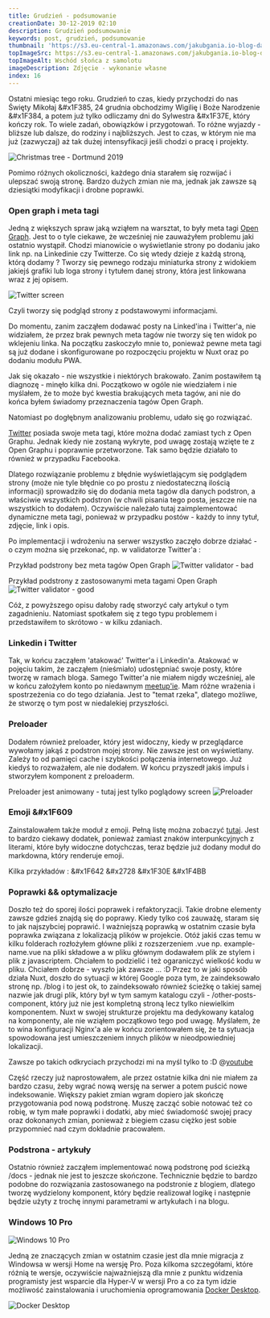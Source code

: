 ```yaml
---
title: Grudzień - podsumowanie
creationDate: 30-12-2019 02:10
description: Grudzień podsumowanie
keywords: post, grudzień, podsumowanie
thumbnail: 'https://s3.eu-central-1.amazonaws.com/jakubgania.io-blog-data/30-12-2019-grudzien-podsumowanie/thumbnail.jpg'
topImageSrc: https://s3.eu-central-1.amazonaws.com/jakubgania.io-blog-data/30-12-2019-grudzien-podsumowanie/top-image.jpg
topImageAlt: Wschód słońca z samolotu
imageDescription: Zdjęcie - wykonanie własne
index: 16
---
```


Ostatni miesiąc tego roku. Grudzień to czas, kiedy przychodzi do nas
Święty Mikołaj &#x1F385, 24 grudnia obchodzimy Wigilię i Boże Narodzenie &#x1F384,
a potem już tylko odliczamy dni do Sylwestra &#x1F37E, który kończy rok. To wiele zadań, obowiązków i przygotowań. To różne wyjazdy - bliższe lub dalsze, do rodziny i najbliższych. Jest to czas, w którym nie ma już (zazwyczaj) aż tak dużej intensyfikacji jeśli chodzi o pracę i projekty.

![Christmas tree - Dortmund 2019](https://s3.eu-central-1.amazonaws.com/jakubgania.io-blog-data/30-12-2019-grudzien-podsumowanie/xtree.jpg)

Pomimo różnych okoliczności, każdego dnia starałem się rozwijać
i ulepszać swoją stronę. Bardzo dużych zmian nie ma, jednak jak zawsze są dziesiątki modyfikacji i drobne poprawki.

### Open graph i meta tagi

Jedną z większych spraw jaką wziąłem na warsztat, to były meta tagi [Open Graph](https://ogp.me/).
Jest to o tyle ciekawe, że wcześniej nie zauważyłem problemu jaki ostatnio wystąpił. Chodzi mianowicie o wyświetlanie strony po dodaniu jako link np. na Linkedinie czy Twitterze.
Co się wtedy dzieje z każdą stroną, którą dodamy ?
Tworzy się pewnego rodzaju miniaturka strony z widokiem jakiejś grafiki lub loga strony i tytułem danej strony, która jest linkowana wraz z jej opisem.

![Twitter screen](https://s3.eu-central-1.amazonaws.com/jakubgania.io-blog-data/30-12-2019-grudzien-podsumowanie/twitter-1.PNG)

Czyli tworzy się podgląd strony z podstawowymi informacjami.

Do momentu, zanim zacząłem dodawać posty na Linked'ina i Twitter'a, nie widziałem, że przez brak pewnych meta tagów nie tworzy się ten widok po wklejeniu linka. Na początku zaskoczyło mnie to, ponieważ pewne meta tagi są już dodane i skonfigurowane po rozpoczęciu projektu w Nuxt oraz po dodaniu modułu PWA.  

Jak się okazało - nie wszystkie i niektórych brakowało. Zanim postawiłem tą diagnozę - minęło kilka dni.
Początkowo w ogóle nie wiedziałem i nie myślałem, że to może być kwestia brakujących meta tagów, ani nie do końca byłem
świadomy przeznaczenia tagów Open Graph.

Natomiast po dogłębnym analizowaniu problemu, udało się go rozwiązać.

[Twitter](https://developer.twitter.com/en/docs/tweets/optimize-with-cards/overview/markup) posiada swoje meta tagi, które można dodać zamiast tych z Open Graphu. Jednak kiedy nie zostaną wykryte, pod uwagę zostają wzięte te z Open Graphu i poprawnie przetworzone. Tak samo będzie działało to również w przypadku Facebooka.

Dlatego rozwiązanie problemu z błędnie wyświetlającym się podglądem strony (może nie tyle błędnie co po prostu z niedostateczną ilością informacji) sprowadziło się do dodania meta tagów dla danych podstron, a właściwie wszystkich podstron (w chwili pisania tego posta, jeszcze nie na wszystkich to dodałem). Oczywiście należało tutaj zaimplementować dynamiczne meta tagi, ponieważ w przypadku  postów - każdy to inny tytuł, zdjęcie, link i opis.

Po implementacji i wdrożeniu na serwer wszystko zaczęło dobrze działać - o czym można się przekonać, np. w validatorze Twitter'a :

Przykład podstrony bez meta tagów Open Graph
![Twitter validator - bad](https://s3.eu-central-1.amazonaws.com/jakubgania.io-blog-data/30-12-2019-grudzien-podsumowanie/twitter-validator-bad.PNG)

Przykład podstrony z zastosowanymi meta tagami Open Graph
![Twitter validator - good](https://s3.eu-central-1.amazonaws.com/jakubgania.io-blog-data/30-12-2019-grudzien-podsumowanie/twitter-validator-good.PNG)

Cóż, z powyższego opisu dałoby radę stworzyć cały artykuł o tym zagadnieniu. Natomiast spotkałem się z tego typu problemem i przedstawiłem to skrótowo - w kilku zdaniach.

### Linkedin i Twitter

Tak, w końcu zacząłem 'atakować' Twitter'a i Linkedin'a. Atakować w pojęciu takim, że zacząłem (nieśmiało) udostępniać swoje posty, które tworzę w ramach bloga. Samego Twitter'a nie miałem nigdy wcześniej, ale w końcu założyłem konto po niedawnym [meetup'ie](/post/30-11-2019-itcorner-tech-meetup-5-jak-zostac-dobrym-seniorem-w-it). Mam różne wrażenia i spostrzeżenia co do tego działania. Jest to "temat rzeka", dlatego możliwe, że stworzę o tym post w niedalekiej przyszłości. 

### Preloader

Dodałem również preloader, który jest widoczny, kiedy w przeglądarce wywołamy jakąś z podstron mojej strony. Nie zawsze jest on wyświetlany. Zależy to od pamięci cache i szybkości połączenia internetowego. Już kiedyś to rozważałem, ale nie dodałem. W końcu przyszedł jakiś impuls i stworzyłem komponent z preloaderm.

Preloader jest animowany - tutaj jest tylko poglądowy screen
![Preloader](https://s3.eu-central-1.amazonaws.com/jakubgania.io-blog-data/30-12-2019-grudzien-podsumowanie/preloader.png)

### Emoji &#x1F609

Zainstalowałem także moduł z emoji. Pełną listę można zobaczyć [tutaj](https://github.com/markdown-it/markdown-it-emoji/blob/master/lib/data/full.json). Jest to bardzo ciekawy dodatek, ponieważ zamiast znaków interpunkcyjnych z literami, które były widoczne dotychczas, teraz będzie już dodany moduł do markdowna, który renderuje emoji.

Kilka przykładów :
&#x1F642 &#x2728 &#x1F30E &#x1F4BB

### Poprawki && optymalizacje

Doszło też do sporej ilości poprawek i refaktoryzacji. Takie drobne elementy zawsze gdzieś znajdą się do poprawy. Kiedy tylko coś zauważę, staram się to jak najszybciej poprawić. I ważniejszą poprawką w ostatnim czasie była poprawka związana z lokalizacją plików w projekcie. Otóż jakiś czas temu w kilku folderach rozłożyłem główne pliki z rozszerzeniem .vue np. example-name.vue na pliki składowe a w pliku głównym dodawałem plik ze stylem i plik z javascriptem. Chciałem to podzielić i też ogaraniczyć wielkość kodu w pliku. Chciałem dobrze - wyszło jak zawsze ... :D Przez to w jaki sposób działa Nuxt, doszło do sytuacji w której Google poza tym, że zaindeksowało stronę np. /blog i to jest ok, to zaindeksowało również ścieżkę o takiej samej nazwie jak drugi plik, który był w tym samym katalogu czyli - /other-posts-component, który już nie jest kompletną stroną lecz tylko niewielkim komponentem. Nuxt w swojej strukturze projektu ma dedykowany katalog na komponenty, ale nie wziąłem początkowo tego pod uwagę. Myślałem, że to wina konfiguracji Nginx'a ale w końcu zorientowałem się, że ta sytuacja spowodowana jest umieszczeniem innych plików w nieodpowiedniej lokalizacji.

Zawsze po takich odkryciach przychodzi mi na myśl tylko to :D
@[youtube](https://www.youtube.com/watch?v=2-TboIuqKDY)

Część rzeczy już naprostowałem, ale przez ostatnie kilka dni nie miałem za bardzo czasu, żeby wgrać nową wersję na serwer a potem puścić nowe indeksowanie. Większy pakiet zmian wgram dopiero jak skończę przygotowania pod nową podstronę. Muszę zacząć sobie notować też co robię, w tym małe poprawki i dodatki, aby mieć świadomość swojej pracy oraz dokonanych zmian, ponieważ z biegiem czasu ciężko jest sobie przypomnieć nad czym dokładnie pracowałem.

### Podstrona - artykuły

Ostatnio również zacząłem implementować nową podstronę pod ścieżką /docs - jednak nie jest to jeszcze skończone. Technicznie będzie to bardzo podobne do rozwiązania zastosowanego na podstronie z blogiem, dlatego tworzę wydzielony komponent, który będzie realizował logikę i następnie będzie użyty z trochę innymi parametrami w artykułach i na blogu.

### Windows 10 Pro

![Windows 10 Pro](https://s3.eu-central-1.amazonaws.com/jakubgania.io-blog-data/30-12-2019-grudzien-podsumowanie/windows-10-pro.PNG)

Jedną ze znaczących zmian w ostatnim czasie jest dla mnie migracja z Windowsa w wersji Home na wersję Pro. Poza kilkoma szczegółami, które różnią te wersje, oczywiście najważniejszą dla mnie z punktu widzenia programisty jest wsparcie dla Hyper-V w wersji Pro a co za tym idzie możliwość zainstalowania i uruchomienia oprogramowania [Docker Desktop](https://docs.docker.com/docker-for-windows/install/).

![Docker Desktop](https://s3.eu-central-1.amazonaws.com/jakubgania.io-blog-data/30-12-2019-grudzien-podsumowanie/docker-desktop.PNG)